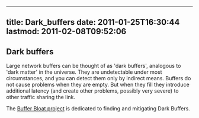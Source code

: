 
---
title: Dark_buffers
date: 2011-01-25T16:30:44
lastmod: 2011-02-08T09:52:06
---
Dark buffers
------------

Large network buffers can be thought of as 'dark buffers', analogous to
'dark matter' in the universe. They are undetectable under most
circumstances, and you can detect them only by indirect means. Buffers
do not cause problems when they are empty. But when they fill they
introduce additional latency (and create other problems, possibly very
severe) to other traffic sharing the link.

The [Buffer Bloat project](/projects/bloat) is dedicated to finding and
mitigating Dark Buffers.
